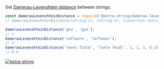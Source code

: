Get [Damerau-Levenshtein distance] between strings.

```javascript
const damerauLevenshteinDistance = require('@extra-string/damerau-levenshtein-distance');
// damerauLevenshteinDistance(<string-1>, <string-2>, [insertion cost=1], [deletion cost=1], [substitution cost=1], [transposition cost=1])

damerauLevenshteinDistance('gnu', 'gun');
// 1
damerauLevenshteinDistance('software', 'softwear');
// 2
damerauLevenshteinDistance('level field', 'lvele feidl', 1, 1, 1, 0.1);
// 0.4
```


[![extra-string](https://i.imgur.com/y4YVIau.jpg)](https://www.npmjs.com/package/extra-string)

[Damerau-Levenshtein distance]: https://en.wikipedia.org/wiki/Damerau–Levenshtein_distance
